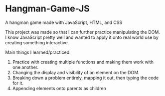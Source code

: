 # Hangman-Game-JS
A hangman game made with JavaScript, HTML, and CSS

This project was made so that I can further practice manipulating the DOM. 
I know JavaScript pretty well and wanted to apply it onto real world use by creating something interactive.

Main things I learned/practiced:
1. Practice with creating multiple functions and making them work with one another.
2. Changing the display and visibility of an element on the DOM.
3. Breaking down a problem entirely, mapping it out, then typing the code for it.
4. Appending elements onto parents as children
